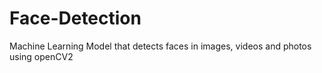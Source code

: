 # Face-Detection
Machine Learning Model that detects faces in images, videos and photos using openCV2
